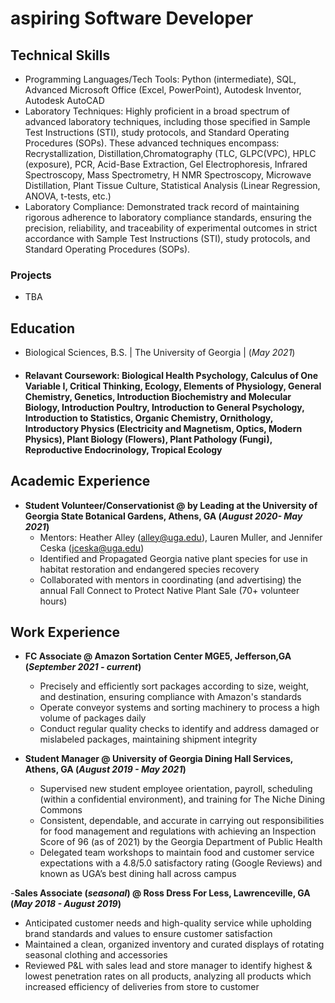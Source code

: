 # aspiring Software Developer

## Technical Skills 
- Programming Languages/Tech Tools: Python (intermediate), SQL,  Advanced Microsoft Office (Excel, PowerPoint), Autodesk Inventor, Autodesk AutoCAD
- Laboratory Techniques: Highly proficient in a broad spectrum of advanced laboratory techniques, including those specified in Sample Test Instructions (STI), study protocols, and Standard Operating Procedures (SOPs). These advanced techniques encompass: Recrystallization, Distillation,Chromatography (TLC, GLPC(VPC), HPLC (exposure), PCR, Acid-Base Extraction, Gel Electrophoresis, Infrared Spectroscopy, Mass Spectrometry, H NMR Spectroscopy, Microwave Distillation, Plant Tissue Culture, Statistical Analysis (Linear Regression, ANOVA, t-tests, etc.)
- Laboratory Compliance: Demonstrated track record of maintaining rigorous adherence to laboratory compliance standards, ensuring the precision, reliability, and traceability of experimental outcomes in strict accordance with Sample Test Instructions (STI), study protocols, and Standard Operating Procedures (SOPs).

### Projects
- TBA
  
## Education
- Biological Sciences, B.S. | The University of Georgia | (_May 2021_)
- #### Relavant Coursework: Biological Health Psychology, Calculus of One Variable I, Critical Thinking, Ecology, Elements of Physiology, General Chemistry, Genetics, Introduction Biochemistry and Molecular Biology, Introduction Poultry, Introduction to General Psychology, Introduction to Statistics, Organic Chemistry, Ornithology, Introductory Physics (Electricity and Magnetism, Optics, Modern Physics),  Plant Biology (Flowers), Plant Pathology (Fungi), Reproductive Endocrinology, Tropical Ecology
  
## Academic Experience 
- **Student Volunteer/Conservationist @ by Leading at the University of Georgia State Botanical Gardens, Athens, GA (_August 2020- May 2021_)**
  - Mentors: Heather Alley (alley@uga.edu), Lauren Muller, and Jennifer Ceska (jceska@uga.edu)
  - Identified and Propagated Georgia native plant species for use in habitat restoration and endangered species recovery
  - Collaborated with mentors in coordinating (and advertising) the annual Fall Connect to Protect Native Plant Sale (70+ volunteer hours)

##  Work Experience 
- **FC Associate @ Amazon Sortation Center MGE5, Jefferson,GA (_September 2021 - current_)** 
  - Precisely and efficiently sort packages according to size, weight, and destination, ensuring compliance with Amazon's standards
  - Operate conveyor systems and sorting machinery to process a high volume of packages daily
  - Conduct regular quality checks to identify and address damaged or mislabeled packages, maintaining shipment integrity
    
- **Student Manager @ University of Georgia Dining Hall Services, Athens, GA (_August 2019 - May 2021_)**
  - Supervised new student employee orientation, payroll, scheduling (within a confidential environment), and training for The Niche Dining Commons
  - Consistent, dependable, and accurate in carrying out responsibilities for food management and regulations with achieving an Inspection Score of 96 (as of 2021) by the Georgia Department of Public Health
  - Delegated team workshops to maintain food and customer service expectations with a 4.8/5.0 satisfactory rating (Google Reviews) and known as UGA’s best dining hall across campus
    
-**Sales Associate (_seasonal_) @ Ross Dress For Less,	Lawrenceville, GA (_May 2018 - August 2019_)**
  - Anticipated customer needs and high-quality service while upholding brand standards and values to ensure customer satisfaction
  - Maintained a clean, organized inventory and curated displays of rotating seasonal clothing and accessories
  - Reviewed P&L with sales lead and store manager to identify highest & lowest penetration rates on all products, analyzing all products which increased efficiency of deliveries from store to customer
